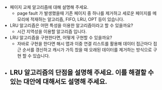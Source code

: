 - 페이지 교체 알고리즘에 대해 설명해 주세요.
  - page fault 가 발생했을때 기존 페이지 중 하나를 제거하고 세로운 페이지를 메모리에 적재하는 알고리즘, FIFO, LRU, OPT 등이 있습니다.
- LRU 알고리즘은 어떤 특성을 이용한 알고리즘이라고 할 수 있을까요?
  - 시간 지역성을 이용할 알고리즘 입니다.
- LRU 알고리즘을 구현한다면, 어떻게 구현할 수 있을까요?
  - 자바로 구현을 한다면 해시 맵과 이중 연결 리스트를 활용해 데이터 접근마다 접근 순서를 갱신하고 캐시가 가득 찼을 때 오래된 데이터를 제거하는 방식으로 구현 할 수 있습니다.
- LRU 알고리즘의 단점을 설명해 주세요. 이를 해결할 수 있는 대안에 대해서도 설명해 주세요.
  - 